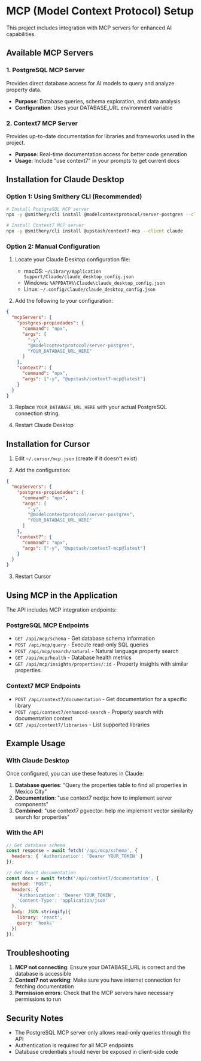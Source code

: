 # MCP (Model Context Protocol) Setup

This project includes integration with MCP servers for enhanced AI capabilities.

## Available MCP Servers

### 1. PostgreSQL MCP Server
Provides direct database access for AI models to query and analyze property data.

- **Purpose**: Database queries, schema exploration, and data analysis
- **Configuration**: Uses your DATABASE_URL environment variable

### 2. Context7 MCP Server
Provides up-to-date documentation for libraries and frameworks used in the project.

- **Purpose**: Real-time documentation access for better code generation
- **Usage**: Include "use context7" in your prompts to get current docs

## Installation for Claude Desktop

### Option 1: Using Smithery CLI (Recommended)

```bash
# Install PostgreSQL MCP server
npx -y @smithery/cli install @modelcontextprotocol/server-postgres --client claude

# Install Context7 MCP server
npx -y @smithery/cli install @upstash/context7-mcp --client claude
```

### Option 2: Manual Configuration

1. Locate your Claude Desktop configuration file:
   - macOS: `~/Library/Application Support/Claude/claude_desktop_config.json`
   - Windows: `%APPDATA%\Claude\claude_desktop_config.json`
   - Linux: `~/.config/Claude/claude_desktop_config.json`

2. Add the following to your configuration:

```json
{
  "mcpServers": {
    "postgres-propiedades": {
      "command": "npx",
      "args": [
        "-y",
        "@modelcontextprotocol/server-postgres",
        "YOUR_DATABASE_URL_HERE"
      ]
    },
    "context7": {
      "command": "npx",
      "args": ["-y", "@upstash/context7-mcp@latest"]
    }
  }
}
```

3. Replace `YOUR_DATABASE_URL_HERE` with your actual PostgreSQL connection string.

4. Restart Claude Desktop

## Installation for Cursor

1. Edit `~/.cursor/mcp.json` (create if it doesn't exist)

2. Add the configuration:

```json
{
  "mcpServers": {
    "postgres-propiedades": {
      "command": "npx",
      "args": [
        "-y",
        "@modelcontextprotocol/server-postgres",
        "YOUR_DATABASE_URL_HERE"
      ]
    },
    "context7": {
      "command": "npx",
      "args": ["-y", "@upstash/context7-mcp@latest"]
    }
  }
}
```

3. Restart Cursor

## Using MCP in the Application

The API includes MCP integration endpoints:

### PostgreSQL MCP Endpoints
- `GET /api/mcp/schema` - Get database schema information
- `POST /api/mcp/query` - Execute read-only SQL queries
- `POST /api/mcp/search/natural` - Natural language property search
- `GET /api/mcp/health` - Database health metrics
- `GET /api/mcp/insights/properties/:id` - Property insights with similar properties

### Context7 MCP Endpoints
- `POST /api/context7/documentation` - Get documentation for a specific library
- `POST /api/context7/enhanced-search` - Property search with documentation context
- `GET /api/context7/libraries` - List supported libraries

## Example Usage

### With Claude Desktop
Once configured, you can use these features in Claude:

1. **Database queries**: "Query the properties table to find all properties in Mexico City"
2. **Documentation**: "use context7 nextjs: how to implement server components"
3. **Combined**: "use context7 pgvector: help me implement vector similarity search for properties"

### With the API
```javascript
// Get database schema
const response = await fetch('/api/mcp/schema', {
  headers: { 'Authorization': 'Bearer YOUR_TOKEN' }
});

// Get React documentation
const docs = await fetch('/api/context7/documentation', {
  method: 'POST',
  headers: { 
    'Authorization': 'Bearer YOUR_TOKEN',
    'Content-Type': 'application/json'
  },
  body: JSON.stringify({
    library: 'react',
    query: 'hooks'
  })
});
```

## Troubleshooting

1. **MCP not connecting**: Ensure your DATABASE_URL is correct and the database is accessible
2. **Context7 not working**: Make sure you have internet connection for fetching documentation
3. **Permission errors**: Check that the MCP servers have necessary permissions to run

## Security Notes

- The PostgreSQL MCP server only allows read-only queries through the API
- Authentication is required for all MCP endpoints
- Database credentials should never be exposed in client-side code